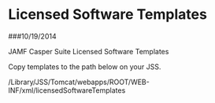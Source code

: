 Licensed Software Templates
===========================

###10/19/2014

JAMF Casper Suite Licensed Software Templates

Copy templates to the path below on your JSS.

/Library/JSS/Tomcat/webapps/ROOT/WEB-INF/xml/licensedSoftwareTemplates
